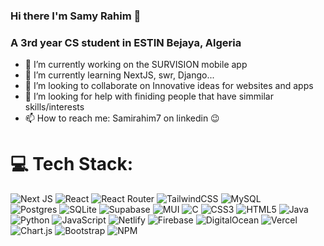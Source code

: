 ### Hi there I'm Samy Rahim 👋
### A 3rd year CS student in ESTIN Bejaya, Algeria
  
- 🔭 I’m currently working on the SURVISION mobile app 
- 🌱 I’m currently learning NextJS, swr, Django...
- 👯 I’m looking to collaborate on Innovative ideas for websites and apps
- 🤔 I’m looking for help with finiding people that have simmilar skills/interests
- 📫 How to reach me: Samirahim7 on linkedin 😉
  

# 💻 Tech Stack:
![Next JS](https://img.shields.io/badge/Next-black?style=flat&logo=next.js&logoColor=white) 
![React](https://img.shields.io/badge/react-%2320232a.svg?style=flat&logo=react&logoColor=%2361DAFB) 
![React Router](https://img.shields.io/badge/React_Router-CA4245?style=flat&logo=react-router&logoColor=white) 
![TailwindCSS](https://img.shields.io/badge/tailwindcss-%2338B2AC.svg?style=flat&logo=tailwind-css&logoColor=white) 
![MySQL](https://img.shields.io/badge/mysql-%2300f.svg?style=flat&logo=mysql&logoColor=white) 	
![Postgres](https://img.shields.io/badge/postgres-%23316192.svg?style=flat&logo=postgresql&logoColor=white) 
![SQLite](https://img.shields.io/badge/sqlite-%2307405e.svg?style=flat&logo=sqlite&logoColor=white) 
![Supabase](https://img.shields.io/badge/Supabase-3ECF8E?style=flat&logo=supabase&logoColor=white) 
![MUI](https://img.shields.io/badge/MUI-%230081CB.svg?style=flat&logo=material-ui&logoColor=white) 
![C](https://img.shields.io/badge/c-%2300599C.svg?style=flat&logo=c&logoColor=white) 
![CSS3](https://img.shields.io/badge/css3-%231572B6.svg?style=flat&logo=css3&logoColor=white) 
![HTML5](https://img.shields.io/badge/html5-%23E34F26.svg?style=flat&logo=html5&logoColor=white) 
![Java](https://img.shields.io/badge/java-%23ED8B00.svg?style=flat&logo=java&logoColor=white) 
![Python](https://img.shields.io/badge/python-3670A0?style=flat&logo=python&logoColor=ffdd54) 
![JavaScript](https://img.shields.io/badge/javascript-%23323330.svg?style=flat&logo=javascript&logoColor=%23F7DF1E) 
![Netlify](https://img.shields.io/badge/netlify-%23000000.svg?style=flat&logo=netlify&logoColor=#00C7B7) 
![Firebase](https://img.shields.io/badge/firebase-%23039BE5.svg?style=flat&logo=firebase) 
![DigitalOcean](https://img.shields.io/badge/DigitalOcean-%230167ff.svg?style=flat&logo=digitalOcean&logoColor=white) 
![Vercel](https://img.shields.io/badge/vercel-%23000000.svg?style=flat&logo=vercel&logoColor=white) 
![Chart.js](https://img.shields.io/badge/chart.js-F5788D.svg?style=flat&logo=chart.js&logoColor=white) 
![Bootstrap](https://img.shields.io/badge/bootstrap-%23563D7C.svg?style=flat&logo=bootstrap&logoColor=white) 
![NPM](https://img.shields.io/badge/NPM-%23000000.svg?style=flat&logo=npm&logoColor=white) 

